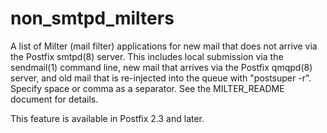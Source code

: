 # non_smtpd_milters 

 A list of Milter (mail filter) applications for new mail that
does not arrive via the Postfix smtpd(8) server. This includes local
submission via the sendmail(1) command line, new mail that arrives
via the Postfix qmqpd(8) server, and old mail that is re-injected
into the queue with "postsuper -r".  Specify space or comma as a
separator. See the MILTER_README document for details.  

 This feature is available in Postfix 2.3 and later. 


